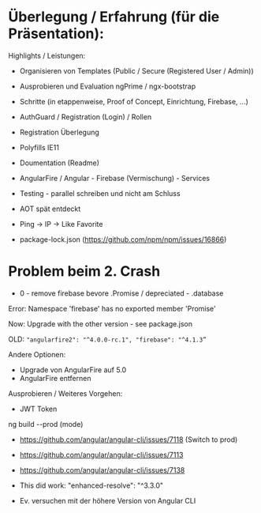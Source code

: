# Überlegung / Erfahrung (für die Präsentation):

Highlights / Leistungen:

* Organisieren von Templates (Public / Secure (Registered User / Admin))
* Ausprobieren und Evaluation ngPrime / ngx-bootstrap
* Schritte (in etappenweise, Proof of Concept, Einrichtung, Firebase, ...)
* AuthGuard / Registration (Login) / Rollen
* Registration Überlegung
* Polyfills IE11
* Doumentation (Readme)

* AngularFire / Angular - Firebase (Vermischung) - Services
* Testing - parallel schreiben und nicht am Schluss
* AOT spät entdeckt
* Ping -> IP -> Like Favorite
* package-lock.json (https://github.com/npm/npm/issues/16866)

Problem beim 2. Crash
=====================

- 0 - remove firebase bevore .Promise / depreciated - .database

Error: Namespace 'firebase' has no exported member 'Promise' 

Now: Upgrade with the other version - see package.json

OLD:
`
"angularfire2": "^4.0.0-rc.1",
"firebase": "^4.1.3”
`
 
Andere Optionen:

* Upgrade von AngularFire auf 5.0
* AngularFire entfernen

Ausprobieren / Weiteres Vorgehen:

* JWT Token

ng build --prod (mode)

* https://github.com/angular/angular-cli/issues/7118 (Switch to prod)
* https://github.com/angular/angular-cli/issues/7113
* https://github.com/angular/angular-cli/issues/7138

* This did work: "enhanced-resolve": "^3.3.0"
* Ev. versuchen mit der höhere Version von Angular CLI